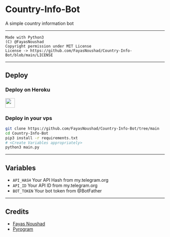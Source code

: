 # Country-Info-Bot

A simple country information bot

---

```
Made with Python3
(C) @FayasNoushad
Copyright permission under MIT License
License -> https://github.com/FayasNoushad/Country-Info-Bot/blob/main/LICENSE
```
---
## Deploy 

### Deploy on Heroku
<p align="left">
  <a href="https://heroku.com/deploy?template=https://github.com/FayasNoushad/Country-Info-Bot/tree/main">
     <img height="30px" src="https://img.shields.io/badge/Deploy_To_Heroku-blueviolet?style=for-the-badge&logo=heroku">
  </a>
</p>

### Deploy in your vps
```sh
git clone https://github.com/FayasNoushad/Country-Info-Bot/tree/main
cd Country-Info-Bot
pip3 install -r requirements.txt
# <Create Variables appropriately>
python3 main.py
```
---
## Variables
* `API_HASH` Your API Hash from my.telegram.org
* `API_ID` Your API ID from my.telegram.org
* `BOT_TOKEN` Your bot token from @BotFather
---
## Credits
* [Fayas Noushad](https://github.com/FayasNoushad)
* [Pyrogram](https://github.com/pyrogram/pyrogram)
